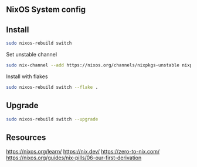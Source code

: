 
## NixOS System config



## Install

```sh
sudo nixos-rebuild switch 
```

Set unstable channel
```sh
sudo nix-channel --add https://nixos.org/channels/nixpkgs-unstable nixpkgs
```

Install with flakes
```sh
sudo nixos-rebuild switch --flake .
```


## Upgrade

```sh
sudo nixos-rebuild switch --upgrade
```


## Resources
https://nixos.org/learn/
https://nix.dev/
https://zero-to-nix.com/
https://nixos.org/guides/nix-pills/06-our-first-derivation